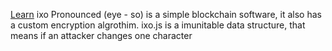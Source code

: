 [Learn](http://ixojs.bitballoon.com)
ixo Pronounced (eye - so) is a simple blockchain software, it also has a custom encryption algrothim.
ixo.js is a imunitable data structure, that means if an attacker changes one character 
